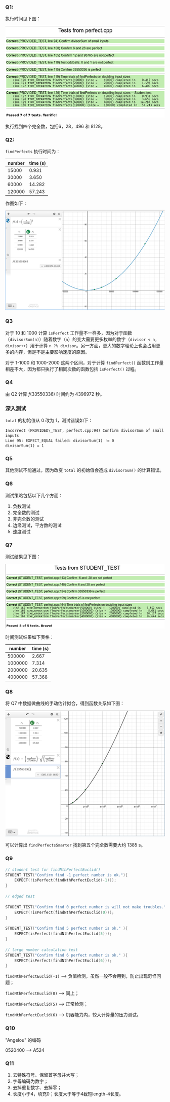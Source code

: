 ### Q1:

执行时间见下图：

![p1](assets/Students-test.png)

执行找到四个完全数，包括6，28，496 和 8128。

### Q2:

`findPerfects` 执行时间为：

| number | time (s) |
|--------|----------|
| 15000  | 0.931    |
| 30000  | 3.650    |
| 60000  | 14.282   |
| 120000 | 57.243   |

作图如下：

![p2](assets/predicted-time-for-4th-perfectnumber.png)

### Q3

对于 10 和 1000 计算 `isPerfect` 工作量不一样多，因为对于函数（`divisorSum(n)`）随着数字（`n`）的变大需要更多枚举的数字（`divisor < n, divisor++`）用于计算 `n ?% divisor`。另一方面，更大的数字理论上也会占用更多的内存，但是不是主要影响速度的原因。

对于 1-1000 和 1000-2000 这两个区间，对于计算 `findPerfect()` 函数则工作量相差不大，因为都只执行了相同次数的函数包括 `isPerfect()` 过程。

### Q4

由 Q2 计算 $f(33550336)$ 时间约为 4396972 秒。

### 深入测试

`total` 的初始值从 0 改为 1，测试错误如下：

```
Incorrect (PROVIDED\_TEST, perfect.cpp:94) Confirm divisorSum of small inputs
Line 95: EXPECT_EQUAL failed: divisorSum(1) != 0
divisorSum(1) = 1
```

### Q5

其他测试不能通过，因为改变 `total` 的初始值会造成 `divisorSum()` 的计算错误。

### Q6

测试策略包括以下几个方面：

1. 负数测试
2. 完全数的测试
3. 非完全数的测试
4. 边缘测试，平方数的测试
5. 速度测试

### Q7

测试结果见下图：

![p3](assets/smarter-student-test.png) 

时间测试结果如下表格：

| number  | time (s) |
|---------|----------|
| 500000  | 2.667    |
| 1000000 | 7.314    |
| 2000000 | 20.635   |
| 4000000 | 57.368   |

### Q8

将 Q7 中数据做曲线的手动估计拟合，得到函数关系如下图：

![p4](assets/smarter-predicted-time-for-5th.png) 

可以计算出 `findPerfectsSmarter` 找到第五个完全数需要大约 1385 s。


### Q9

```cpp
// student test for findNthPerfectEuclid()
STUDENT_TEST("Confirm find -1 perfect number is ok."){
    EXPECT(!isPerfect(findNthPerfectEuclid(-1)));
}

// edged test

STUDENT_TEST("Confirm find 0 perfect number is will not make troubles."){
    EXPECT(!isPerfect(findNthPerfectEuclid(0)));
}

STUDENT_TEST("Confirm find 5 perfect number is ok." ){
    EXPECT(isPerfect(findNthPerfectEuclid(5)));
}

// large number calculation test
STUDENT_TEST("Confirm find 6 perfect number is ok." ){
    EXPECT(isPerfect(findNthPerfectEuclid(6)));
}
```

`findNthPerfectEuclid(-1)`  --> 负值检测，虽然一般不会用到，防止出现奇怪问题；

`findNthPerfectEuclid(0)`  --> 同上；

`findNthPerfectEuclid(5)` --> 正常检测；

`findNthPerfectEuclid(6)` --> 机器能力内，较大计算量的压力测试。

### Q10

"Angelou" 的编码

0520400 --> A524

### Q11

1. 去特殊符号、保留首字母并大写；
2. 字母编码为数字；
3. 去掉重复数字、去掉零；
4. 长度小于4，填充0；长度大于等于4截短length-4长度。


